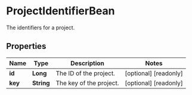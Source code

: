 

# ProjectIdentifierBean

The identifiers for a project.
## Properties

Name | Type | Description | Notes
------------ | ------------- | ------------- | -------------
**id** | **Long** | The ID of the project. |  [optional] [readonly]
**key** | **String** | The key of the project. |  [optional] [readonly]



